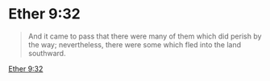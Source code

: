 # Ether 9:32

> And it came to pass that there were many of them which did perish by the way; nevertheless, there were some which fled into the land southward.

[Ether 9:32](https://www.churchofjesuschrist.org/study/scriptures/bofm/ether/9?lang=eng&id=p32#p32)


